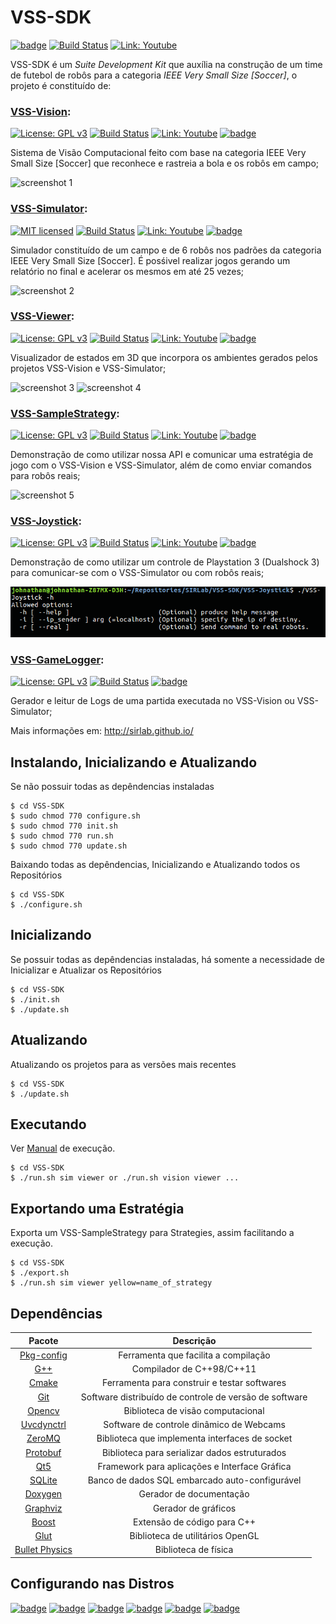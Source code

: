 # VSS-SDK
[![badge](https://img.shields.io/badge/Release-1.0.8-blue.svg)][badges]
[![Build Status](https://travis-ci.org/SIRLab/VSS-SDK.svg?branch=master)][travis]
[![Link: Youtube](https://img.shields.io/badge/Link-Youtube-red.svg)][youtube]


VSS-SDK é um *Suite Development Kit* que auxília na construção de um time de futebol de robôs para a categoria *IEEE Very Small Size [Soccer]*, 
o projeto é constituído de: 

### [VSS-Vision][vision]:
[![License: GPL v3](https://img.shields.io/badge/License-GPL%20v3-blue.svg)][gpl3]
[![Build Status](https://travis-ci.org/SIRLab/VSS-Vision.svg?branch=master)][vision-travis]
[![Link: Youtube](https://img.shields.io/badge/Link-Youtube-red.svg)][vision-youtube]
[![badge](https://img.shields.io/badge/contributors-5-blue.svg)][vision-con]

Sistema de Visão Computacional feito com base na categoria IEEE Very Small Size [Soccer] que reconhece e rastreia a bola e os robôs em campo;

![screenshot 1](https://raw.githubusercontent.com/SIRLab/VSS-Vision/master/images/top.png)

### [VSS-Simulator][simulator]:
[![MIT licensed](https://img.shields.io/badge/license-MIT-blue.svg)][mit]
[![Build Status](https://travis-ci.org/SIRLab/VSS-Simulator.svg?branch=master)][simulator-travis]
[![Link: Youtube](https://img.shields.io/badge/Link-Youtube-red.svg)][simulator-youtube]
[![badge](https://img.shields.io/badge/contributors-2-blue.svg)][simulator-con]

Simulador constituído de um campo e de 6 robôs nos padrões da categoria IEEE Very Small Size [Soccer]. É posśivel realizar jogos gerando um relatório no final e acelerar os mesmos em até 25 vezes;

![screenshot 2](https://raw.githubusercontent.com/SIRLab/VSS-Simulator/master/images/top.png)

### [VSS-Viewer][viewer]:
[![License: GPL v3](https://img.shields.io/badge/License-GPL%20v3-blue.svg)][gpl3]
[![Build Status](https://travis-ci.org/SIRLab/VSS-Viewer.svg?branch=master)][viewer-travis]
[![Link: Youtube](https://img.shields.io/badge/Link-Youtube-red.svg)][viewer-youtube]
[![badge](https://img.shields.io/badge/contributors-1-blue.svg)][viewer-con]

Visualizador de estados em 3D que incorpora os ambientes gerados pelos projetos VSS-Vision e VSS-Simulator;

![screenshot 3](https://raw.githubusercontent.com/SIRLab/VSS-Viewer/master/images/top.png)
![screenshot 4](https://raw.githubusercontent.com/SIRLab/VSS-Viewer/master/images/top2.png)

### [VSS-SampleStrategy][sample]:
[![License: GPL v3](https://img.shields.io/badge/License-GPL%20v3-blue.svg)][gpl3]
[![Build Status](https://travis-ci.org/SIRLab/VSS-SampleStrategy.svg?branch=master)][sample-travis]
[![Link: Youtube](https://img.shields.io/badge/Link-Youtube-red.svg)][sample-youtube]
[![badge](https://img.shields.io/badge/contributors-1-blue.svg)][sample-con]

Demonstração de como utilizar nossa API e comunicar uma estratégia de jogo com o VSS-Vision e VSS-Simulator, além de como enviar comandos para robôs reais;

![screenshot 5](https://raw.githubusercontent.com/SIRLab/VSS-SampleStrategy/master/images/top.png)

### [VSS-Joystick][joystick]:
[![License: GPL v3](https://img.shields.io/badge/License-GPL%20v3-blue.svg)][gpl3]
[![Build Status](https://travis-ci.org/SIRLab/VSS-Joystick.svg?branch=master)][joystick-travis]
[![Link: Youtube](https://img.shields.io/badge/Link-Youtube-red.svg)][joystick-youtube]
[![badge](https://img.shields.io/badge/contributors-2-blue.svg)][joystick-con]

Demonstração de como utilizar um controle de Playstation 3 (Dualshock 3) para comunicar-se com o VSS-Simulator ou com robôs reais;

![screenshot 6](https://raw.githubusercontent.com/SIRLab/VSS-Joystick/master/images/top.png)

### [VSS-GameLogger][gamelogger]:
[![License: GPL v3](https://img.shields.io/badge/License-GPL%20v3-blue.svg)][gpl3]
[![Build Status](https://travis-ci.org/SIRLab/VSS-GameLogger.svg?branch=master)][gamelogger-travis]
[![badge](https://img.shields.io/badge/contributors-1-blue.svg)][gamelogger-con]

Gerador e leitur de Logs de uma partida executada no VSS-Vision ou VSS-Simulator;


Mais informações em: http://sirlab.github.io/

Instalando, Inicializando e Atualizando
---------------------------------------
Se não possuir todas as depêndencias instaladas
```
$ cd VSS-SDK
$ sudo chmod 770 configure.sh
$ sudo chmod 770 init.sh
$ sudo chmod 770 run.sh
$ sudo chmod 770 update.sh
```

Baixando todas as depêndencias, Inicializando e Atualizando todos os Repositórios
```
$ cd VSS-SDK
$ ./configure.sh
```

Inicializando
-------------
Se possuir todas as depêndencias instaladas, há somente a necessidade de Inicializar e Atualizar os Repositórios
```
$ cd VSS-SDK
$ ./init.sh
$ ./update.sh
```


Atualizando
-----------
Atualizando os projetos para as versões mais recentes
```
$ cd VSS-SDK
$ ./update.sh
```


Executando
----------
Ver [Manual][manual] de execução.
```
$ cd VSS-SDK
$ ./run.sh sim viewer or ./run.sh vision viewer ...
```



Exportando uma Estratégia
-------------------------
Exporta um VSS-SampleStrategy para Strategies, assim facilitando a execução.
```
$ cd VSS-SDK
$ ./export.sh
$ ./run.sh sim viewer yellow=name_of_strategy
```



Dependências
------------

| Pacote                                    | Descrição                                              |
| :---------------------------------------: |:------------------------------------------------------:|
| [Pkg-config][pkg-config]                  | Ferramenta que facilita a compilação                   |
| [G++][gpp]                                | Compilador de C++98/C++11                              |
| [Cmake][cmake]                            | Ferramenta para construir e testar softwares           |
| [Git][git]                                | Software distribuído de controle de versão de software |
| [Opencv][opencv]                          | Biblioteca de visão computacional                      |
| [Uvcdynctrl][uvcdynctrl]                  | Software de controle dinâmico de Webcams               |
| [ZeroMQ][zeromq]                          | Biblioteca que implementa interfaces de socket         |
| [Protobuf][protobuf]                      | Biblioteca para serializar dados estruturados          |
| [Qt5][qt]                                 | Framework para aplicações e Interface Gráfica          |
| [SQLite][sqlite]                          | Banco de dados SQL embarcado auto-configurável         |
| [Doxygen][doxygen]                        | Gerador de documentação                                |
| [Graphviz][graphviz]                      | Gerador de gráficos                                    |
| [Boost][boost]                            | Extensão de código para C++                            |
| [Glut][glut]                              | Biblioteca de utilitários OpenGL                       |
| [Bullet Physics][bullet]                  | Biblioteca de física                                   |


Configurando nas Distros
------------------------
[![badge](https://img.shields.io/badge/Ubuntu-16.04-brightgreen.svg)][badges]
[![badge](https://img.shields.io/badge/Ubuntu-14.04-brightgreen.svg)][badges]
[![badge](https://img.shields.io/badge/Debian-8.2-brightgreen.svg)][badges]
[![badge](https://img.shields.io/badge/Debian-8.5-yellow.svg)][badges]
[![badge](https://img.shields.io/badge/Fedora-24-red.svg)][badges]
[![badge](https://img.shields.io/badge/Mint-18-red.svg)][badges]


[vision]: https://github.com/SIRLab/VSS-Vision
[simulator]: https://github.com/SIRLab/VSS-Simulator
[viewer]: https://github.com/SIRLab/VSS-Viewer
[sample]: https://github.com/SIRLab/VSS-SampleStrategy
[joystick]: https://github.com/SIRLab/VSS-Joystick
[gamelogger]: https://github.com/SIRLab/VSS-GameLogger
[manual]: https://github.com/SIRLab/VSS-SDK/blob/master/MANUAL.md

[pkg-config]: https://github.com/pkgconf/pkgconf
[gpp]: http://www.cprogramming.com/g++.html
[cmake]: https://cmake.org/
[git]: https://git-scm.com/
[opencv]: http://opencv.org/
[uvcdynctrl]: https://sourceforge.net/projects/libwebcam/
[zeromq]: http://zeromq.org/
[protobuf]: https://developers.google.com/protocol-buffers/
[qt]: https://www.qt.io/
[sqlite]: https://sqlite.org/
[doxygen]: http://www.stack.nl/~dimitri/doxygen/
[graphviz]: http://www.graphviz.org/
[boost]: http://www.boost.org/
[glut]: https://www.opengl.org/resources/libraries/glut/
[bullet]: http://bulletphysics.org/wordpress/

[gpl3]: http://www.gnu.org/licenses/gpl-3.0/
[mit]: https://raw.githubusercontent.com/hyperium/hyper/master/LICENSE

[badges]: http://shields.io/
[travis]: https://travis-ci.org/SIRLab/VSS-SDK
[youtube]: https://www.youtube.com/watch?v=2Yo8s7w7rTE
[youtube1]: https://www.youtube.com/watch?v=kY607fLqeB0
[youtube2]: https://www.youtube.com/watch?v=UQeVL_I5NIw

[vision-travis]: https://travis-ci.org/SIRLab/VSS-Vision
[simulator-travis]: https://travis-ci.org/SIRLab/VSS-Simulator
[viewer-travis]: https://travis-ci.org/SIRLab/VSS-Viewer
[sample-travis]: https://travis-ci.org/SIRLab/VSS-SampleStrategy
[joystick-travis]: https://travis-ci.org/SIRLab/VSS-Joystick
[gamelogger-travis]: https://travis-ci.org/SIRLab/VSS-GameLogger

[vision-con]: https://github.com/SIRLab/VSS-Vision/graphs/contributors
[simulator-con]: https://github.com/SIRLab/VSS-Simulator/graphs/contributors
[viewer-con]: https://github.com/SIRLab/VSS-Viewer/graphs/contributors
[sample-con]: https://github.com/SIRLab/VSS-SampleStrategy/graphs/contributors
[joystick-con]: https://github.com/SIRLab/VSS-Joystick/graphs/contributors
[gamelogger-con]: https://github.com/SIRLab/VSS-GameLogger/graphs/contributors

[vision-youtube]: https://www.youtube.com/watch?v=LnWzAgE9Oqs
[simulator-youtube]: https://www.youtube.com/watch?v=PZ5toHCb7KY
[viewer-youtube]: https://www.youtube.com/watch?v=uyFlXV-0NnU
[sample-youtube]: https://www.youtube.com/watch?v=qYsNPGvAuME
[joystick-youtube]: https://www.youtube.com/watch?v=KJb4MIfrmH8
